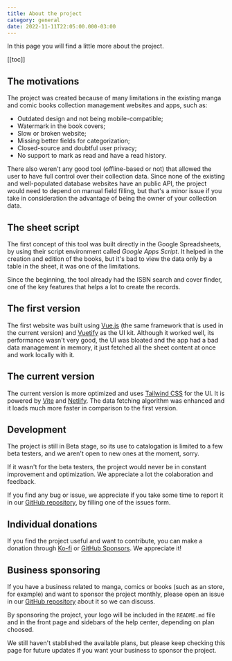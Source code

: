 ```yaml
---
title: About the project
category: general
date: 2022-11-11T22:05:00.000-03:00
---
```


In this page you will find a little more about the project.

[[toc]]

## The motivations

The project was created because of many limitations in the existing
manga and comic books collection management websites and apps, such as:

- Outdated design and not being mobile-compatible;
- Watermark in the book covers;
- Slow or broken website;
- Missing better fields for categorization;
- Closed-source and doubtful user privacy;
- No support to mark as read and have a read history.

There also weren't any good tool (offline-based or not) that allowed the user
to have full control over their collection data. Since none of the existing
and well-populated database websites have an public API, the project would 
need to depend on manual field filling, but that's a minor issue if you
take in consideration the advantage of being the owner of your collection data.

## The sheet script

The first concept of this tool was built directly in the Google Spreadsheets,
by using their script environment called _Google Apps Script_. It helped
in the creation and edition of the books, but it's bad to view the data
only by a table in the sheet, it was one of the limitations.

Since the beginning, the tool already had the ISBN search and cover finder,
one of the key features that helps a lot to create the records.

## The first version

The first website was built using [Vue.js] (the same framework that is
used in the current version) and [Vuetify] as the UI kit. Although it
worked well, its performance wasn't very good, the UI was bloated
and the app had a bad data management in memory, it just fetched all
the sheet content at once and work locally with it.

[Vue.js]: https://vuejs.org/
[Vuetify]: https://vuetifyjs.com/

## The current version

The current version is more optimized and uses [Tailwind CSS] for the UI.
It is powered by [Vite] and [Netlify]. The data fetching algorithm was
enhanced and it loads much more faster in comparison to the first version.

[Tailwind CSS]: https://tailwindcss.com/
[Vite]: https://vitejs.dev/
[Netlify]: https://www.netlify.com/

## Development

The project is still in Beta stage, so its use to catalogation is limited
to a few beta testers, and we aren't open to new ones at the moment, sorry.

If it wasn't for the beta testers, the project would never be in constant
improvement and optimization. We appreciate a lot the colaboration and feedback.

If you find any bug or issue, we appreciate if you take some time to report
it in our [GitHub repository], by filling one of the issues form.

[GitHub repository]: https://github.com/alessandrojean/toshokan/issues/new/choose/

## Individual donations

If you find the project useful and want to contribute, you can make
a donation through [Ko-fi] or [GitHub Sponsors].
We appreciate it!

[Ko-fi]: https://ko-fi.com/alessandrojean/
[GitHub Sponsors]: https://github.com/sponsors/alessandrojean/

## Business sponsoring

If you have a business related to manga, comics or books (such as an store,
for example) and want to sponsor the project monthly, please open an issue 
in our [GitHub repository] about it so we can discuss.

By sponsoring the project, your logo will be included in the `README.md`
file and in the front page and sidebars of the help center, depending 
on plan choosed.

We still haven't stablished the available plans, but please keep checking
this page for future updates if you want your business to sponsor the project.

[GitHub repository]: https://github.com/alessandrojean/toshokan/issues/new/choose/
